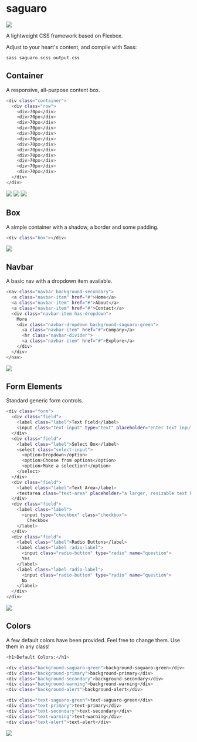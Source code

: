 # saguaro

![](/static/saguaro-logo.png)

A lightweight CSS framework based on Flexbox.

Adjust to your heart's content, and compile with Sass:
```
sass saguaro.scss output.css
```

## Container

A responsive, all-purpose content box.

```sh
<div class="container">
  <div class="row">
    <div>70px</div>
    <div>70px</div>
    <div>70px</div>
    <div>70px</div>
    <div>70px</div>
    <div>70px</div>
    <div>70px</div>
    <div>70px</div>
    <div>70px</div>
    <div>70px</div>
    <div>70px</div>
    <div>70px</div>
  </div>
</div>
```

![](/static/screenshots/container-desktop.png)
![](/static/screenshots/container-tablet.png)
![](/static/screenshots/container-mobile.png)

## Box

A simple container with a shadow, a border and some padding.

```sh
<div class="box"></div>
```

![](/static/screenshots/box.png)

## Navbar

A basic nav with a dropdown item available.

```sh
<nav class="navbar background-secondary">
  <a class="navbar-item" href="#">Home</a>
  <a class="navbar-item" href="#">About</a>
  <a class="navbar-item" href="#">Contact</a>
  <div class="navbar-item has-dropdown">
    More
    <div class="navbar-dropdown background-saguaro-green">
      <a class="navbar-item" href="#">Company</a>
      <hr class="navbar-divider">
      <a class="navbar-item" href="#">Explore</a>
    </div>
  </div>
</nav>
```

![](/static/screenshots/navbar.png)

## Form Elements

Standard generic form controls.

```sh
<div class="form">
  <div class="field">
    <label class="label">Text Field</label>
    <input class="text-input" type="text" placeholder="enter text input...">
  </div>
  <div class="field">
    <label class="label">Select Box</label>
    <select class="select-input">
      <option>Dropdown</option>
      <option>Choose from options</option>
      <option>Make a selection!</option>
    </select>
  </div>
  <div class="field">
    <label class="label">Text Area</label>
    <textarea class="text-area" placeholder="a larger, resizable text box."></textarea>
  </div>
  <div class="field">
    <label class="label">
      <input type="checkbox" class="checkbox">
        Checkbox
    </label>
  </div>
  <div class="field">
    <label class="label">Radio Buttons</label>
    <label class="label radio-label">
      <input class="radio-button" type="radio" name="question">
      Yes
    </label>
    <label class="label radio-label">
      <input class="radio-button" type="radio" name="question">
      No
    </label>
  </div>
</div>
```

![](/static/screenshots/form-elements.png)

## Colors

A few default colors have been provided. Feel free to change them. Use them in any class!

```sh
<h1>Default Colors:</h1>

<div class="background-saguaro-green">background-saguaro-green</div>
<div class="background-primary">background-primary</div>
<div class="background-secondary">background-secondary</div>
<div class="background-warning">background-warning</div>
<div class="background-alert">background-alert</div>

<div class="text-saguaro-green">text-saguaro-green</div>
<div class="text-primary">text-primary</div>
<div class="text-secondary">text-secondary</div>
<div class="text-warning">text-warning</div>
<div class="text-alert">text-alert</div>
```

![](/static/screenshots/default-colors.png)